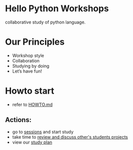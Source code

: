 # Hello Python Workshops
collaborative study of python language.

# Our Principles
- Workshop style
- Collaboration
- Studying by doing
- Let’s have fun!

# Howto start
- refer to [HOWTO.md](HOWTO.md) 

## Actions:
- go to [sessions](sessions/) and start study
- take time to [review and discuss other's students projects](https://github.com/bestchanges/hello_python/commits/master)
- view our [study plan](https://github.com/bestchanges/hello_python/wiki/Study-Plan)

